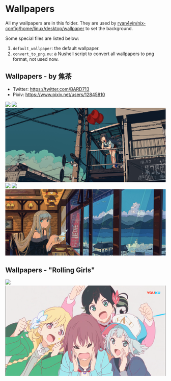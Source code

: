 # Wallpapers

All my wallpapers are in this folder. They are used by [ryan4yin/nix-config/home/linux/desktop/wallpaper](https://github.com/ryan4yin/nix-config/blob/main/home/linux/desktop/wallpaper) to set the background.

Some special files are listed below:

1. `default_wallpaper`: the default wallpaper.
3. `convert_to_png.nu`: a Nushell script to convert all wallpapers to png format, not used now.

## Wallpapers - by 焦茶

- Twitter: https://twitter.com/BARD713
- Pixiv: https://www.pixiv.net/users/12845810

![](./anime-girls-street.jpg)
![](./anime-girls_long-hair_sky.jpg)
![](./anime-girls_balloon_long-hair.jpg)
![](./anime-girls_seagulls_smoking_nature-occupation.jpg)
![](./anime-girls_street.jpg)
![](./anime-girls_tea.jpg)

## Wallpapers - "Rolling Girls"

![](./rolling-girls.png)
![](./rolling-girls_lalala.png)




